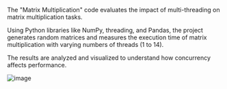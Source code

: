The "Matrix Multiplication" code evaluates the impact of multi-threading on matrix multiplication tasks. 

Using Python libraries like NumPy, threading, and Pandas, the project generates random matrices and measures the execution time of matrix multiplication with varying numbers of threads (1 to 14). 

The results are analyzed and visualized to understand how concurrency affects performance. 

![image](https://github.com/PritishPriyam/Multithreading_102153023/assets/103728598/ba1656da-fdba-4602-a492-4c52f75abe75)

